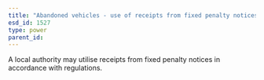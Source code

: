 ```yaml
---
title: "Abandoned vehicles - use of receipts from fixed penalty notices"
esd_id: 1527
type: power
parent_id:  
---
```


A local authority may utilise receipts from fixed penalty notices in accordance with regulations.

